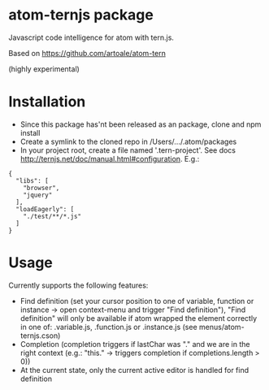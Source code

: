 # atom-ternjs package

Javascript code intelligence for atom with tern.js.

Based on https://github.com/artoale/atom-tern

(highly experimental)

# Installation

* Since this package has'nt been released as an package, clone and npm install
* Create a symlink to the cloned repo in /Users/.../.atom/packages
* In your project root, create a file named '.tern-project'. See docs http://ternjs.net/doc/manual.html#configuration. E.g.:
```
{
  "libs": [
    "browser",
    "jquery"
  ],
  "loadEagerly": [
    "./test/**/*.js"
  ]
}
```
# Usage

Currently supports the following features:

* Find definition (set your cursor position to one of variable, function or instance -> open context-menu and trigger "Find definition"), "Find definition" will only be available if atom wrapped the element correctly in one of: .variable.js, .function.js or .instance.js (see menus/atom-ternjs.cson)
* Completion (completion triggers if lastChar was "." and we are in the right context (e.g.: "this." -> triggers completion if completions.length > 0))
* At the current state, only the current active editor is handled for find definition
